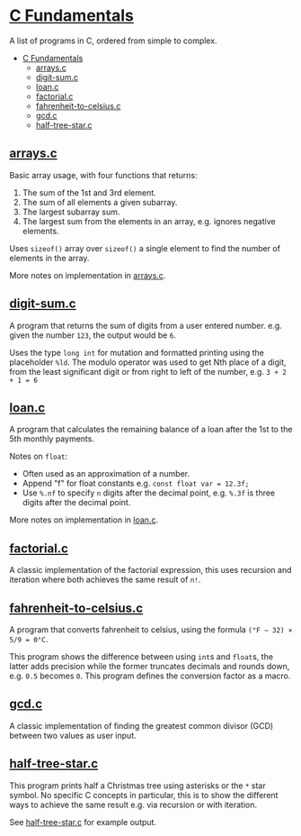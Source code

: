 # [C Fundamentals](#c-fundamentals)

A list of programs in C, ordered from simple to complex.

- [C Fundamentals](#c-fundamentals)
  - [arrays.c](#arraysc)
  - [digit-sum.c](#digit-sumc)
  - [loan.c](#loanc)
  - [factorial.c](#factorialc)
  - [fahrenheit-to-celsius.c](#fahrenheit-to-celsiusc)
  - [gcd.c](#gcdc)
  - [half-tree-star.c](#half-tree-starc)

## [arrays.c](#arraysc)

Basic array usage, with four functions that returns:

1. The sum of the 1st and 3rd element.
2. The sum of all elements a given subarray.
3. The largest subarray sum.
4. The largest sum from the elements in an array, e.g. ignores negative elements.

Uses `sizeof()` array over `sizeof()` a single element to find the number of elements in the array.

More notes on implementation in [arrays.c](Misc/c-fundamentals/arrays.c).

## [digit-sum.c](#digit-sumc)

A program that returns the sum of digits from a user entered number. e.g. given the number `123`, the output would be `6`.

Uses the type `long int` for mutation and formatted printing using the placeholder `%ld`. The modulo operator was used to get Nth place of a digit, from the least significant digit or from right to left of the number, e.g. `3 + 2 + 1 = 6`

## [loan.c](#loanc)

A program that calculates the remaining balance of a loan after the 1st to the 5th monthly payments.

Notes on `float`:
- Often used as an approximation of a number.
- Append "f" for float constants e.g. `const float var = 12.3f;`
- Use `%.nf` to specify `n` digits after the decimal point, e.g. `%.3f` is three digits after the decimal point.

More notes on implementation in [loan.c](Misc/c-fundamentals/loan.c).

## [factorial.c](#factorialc)

A classic implementation of the factorial expression, this uses recursion and iteration where both achieves the same result of `n!`.

## [fahrenheit-to-celsius.c](#fahrenheit-to-celsiusc)

A program that converts fahrenheit to celsius, using the formula `(°F − 32) × 5/9 = 0°C`.

This program shows the difference between using `int`s and `float`s, the latter adds precision while the former truncates decimals and rounds down, e.g. `0.5` becomes `0`. This program defines the conversion factor as a macro.

## [gcd.c](#gcdc)

A classic implementation of finding the greatest common divisor (GCD) between two values as user input.

## [half-tree-star.c](#half-tree-starc)

This program prints half a Christmas tree using asterisks or the `*` star symbol. No specific C concepts in particular, this is to show the different ways to achieve the same result e.g. via recursion or with iteration.

See [half-tree-star.c](Misc/c-fundamentals/half-tree-stars.c) for example output.